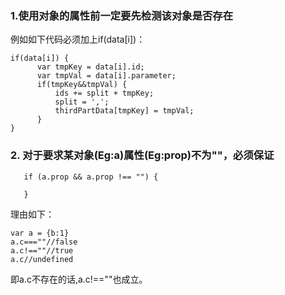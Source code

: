 ### 1.使用对象的属性前一定要先检测该对象是否存在

例如如下代码必须加上if(data[i])：
```
if(data[i]) {
      var tmpKey = data[i].id;
      var tmpVal = data[i].parameter;
      if(tmpKey&&tmpVal) {
          ids += split + tmpKey;
          split = ',';
          thirdPartData[tmpKey] = tmpVal;
      }
}
```

### 2. 对于要求某对象(Eg:a)属性(Eg:prop)不为""，必须保证

```
   if (a.prop && a.prop !== "") {

   }
```

理由如下：
```
var a = {b:1}
a.c===""//false
a.c!==""//true
a.c//undefined
```
即a.c不存在的话,a.c!==""也成立。